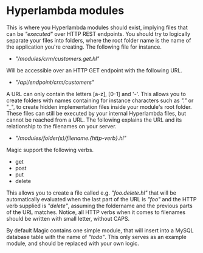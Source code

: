 
# Hyperlambda modules

This is where you Hyperlambda modules should exist, implying files that can be _"executed"_ over HTTP REST
endpoints. You should try to logically separate your files into folders, where the root folder name is the
name of the application you're creating. The following file for instance.

* _"/modules/crm/customers.get.hl"_

Will be accessible over an HTTP GET endpoint with the following URL.

* _"/api/endpoint/crm/customers"_

A URL can only contain the letters [a-z], [0-1] and '-'. This allows you to create folders with names
containing for instance characters such as _"."_ or "_", to create hidden implementation files inside
your module's root folder. These files can still be executed by your internal Hyperlambda files, but
cannot be reached from a URL. The following explains the URL and its relationship to the filenames on
your server.

* _"/modules/folder(s)/filename.{http-verb}.hl"_

Magic support the following verbs.

* get
* post
* put
* delete

This allows you to create a file called e.g. _"foo.delete.hl"_ that will be automatically evaluated when
the last part of the URL is _"foo"_ and the HTTP verb supplied is _"delete"_, assuming the foldername and
the previous parts of the URL matches. Notice, all HTTP verbs when it comes to filenames should be written
with small letter, without CAPS.

By default Magic contains one simple module, that will insert into a MySQL database table with the name
of _"todo"_. This only serves as an example module, and should be replaced with your own logic.
